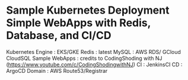 # Sample Kubernetes Deployment Simple WebApps with Redis, Database, and CI/CD

Kubernetes Engine : EKS/GKE
Redis : latest
MySQL : AWS RDS/ GCloud CloudSQL
Sample WebApps : credits to CodingShoding with NJ (https://www.youtube.com/c/CodingShodingwithNJ)
CI : JenkinsCI
CD : ArgoCD
Domain : AWS Route53/Registrar
